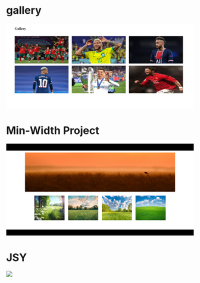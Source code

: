 <h1>gallery</h1>
<a href="https://dynamic-taffy-40f38f.netlify.app/"><img src="Gallery-Media/img/Media.png"></a>

<h1>Min-Width Project</h1>
<a href="https://frolicking-zuccutto-307b3f.netlify.app/"><img src="Min-width/layout.png"></a>

<h1>JSY</h1>
<a href="https://unrivaled-cactus-411f73.netlify.app/"><img src="img/nav.png"></a>
